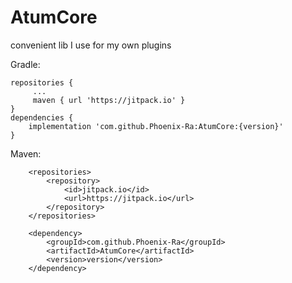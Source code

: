 # AtumCore

convenient lib I use for my own plugins

Gradle:
```
repositories {
     ...
     maven { url 'https://jitpack.io' }
}
dependencies { 
    implementation 'com.github.Phoenix-Ra:AtumCore:{version}'
}
```

Maven:
```
	<repositories>
		<repository>
		    <id>jitpack.io</id>
		    <url>https://jitpack.io</url>
		</repository>
	</repositories>
	
	<dependency>
	    <groupId>com.github.Phoenix-Ra</groupId>
	    <artifactId>AtumCore</artifactId>
	    <version>version</version>
	</dependency>
```
